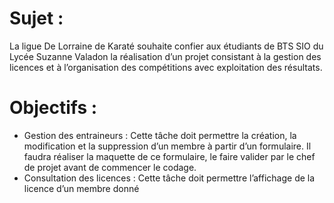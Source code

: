 # Sujet :
La ligue De Lorraine de Karaté souhaite confier aux étudiants de BTS SIO du Lycée Suzanne Valadon la réalisation d’un projet consistant à la gestion des licences et à l’organisation des compétitions avec exploitation des résultats.
# Objectifs :
- Gestion des entraineurs : Cette tâche doit permettre la création, la modification et la suppression d’un membre à partir d’un formulaire. Il faudra réaliser la maquette de ce formulaire, le faire valider par le chef de projet avant de commencer le codage.
- Consultation des licences : Cette tâche doit permettre l’affichage de la licence d’un membre donné
